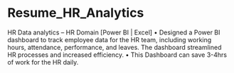 # Resume_HR_Analytics

HR Data analytics – HR Domain [Power BI | Excel]
•	Designed a Power BI dashboard to track employee data for the HR team, including working hours, attendance, performance, and leaves. The dashboard streamlined HR processes and increased efficiency.
•	This Dashboard can save 3-4hrs of work for the HR daily.
